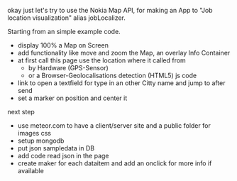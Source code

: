 okay just let's try to use the Nokia Map API,
for making an App to "Job location visualization" alias jobLocalizer.

Starting from an simple example code.
 - display 100% a Map on Screen
 - add functionality like move and zoom the Map, an overlay Info Container
 - at first call this page use the location where it called from
    - by Hardware (GPS-Sensor)
    - or a Browser-Geolocalisations detection (HTML5) js code
 - link to open a textfield for type in an other Citty name and jump to after send
 - set a marker on position and center it

next step
 - use meteor.com to have a client/server site and a public folder for images css
 - setup mongodb
 - put json sampledata in DB
 - add code read json in the page 
 - create maker for each dataitem and add an onclick for more info if available

 
